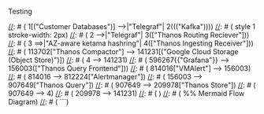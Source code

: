 Testing


[//]: # (   ```mermaid) 
[//]: # ( ---)
[//]: # ( title: "Aiven Thanos Current Architecture")
[//]: # ( ---)
[//]: # ( flowchart)
[//]: # ( 	1[("Customer Databases")] -->|"Telegraf"| 2((("Kafka"))))
[//]: # (   style 1 stroke-width: 2px)
[//]: # ( 	2 -->|"Telegraf"| 3(["Thanos Routing Reciever"]))
[//]: # (   3 ==>|"AZ-aware ketama hashring"| 4(["Thanos Ingesting Receiver"]))
[//]: # ( 	113702["Thanos Compactor"] --> 141231[("Google Cloud Storage (Object Store)")])
[//]: # (   4 --> 141231)
[//]: # (   596267{{"Grafana"}} --> 156003(["Thanos Query Frontend"]))
[//]: # ( 	814016["VMAlert"] --> 156003)
[//]: # ( 	814016 --> 812224["Alertmanager"])
[//]: # ( 	156003 --> 907649["Thanos Query"])
[//]: # ( 	907649 --> 209978["Thanos Store"])
[//]: # ( 	907649 --> 4)
[//]: # ( 	209978 --> 141231)
[//]: # ( )
[//]: # ( %% Mermaid Flow Diagram)
[//]: # ( ```)
